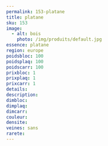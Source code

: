 ```yaml
---
permalink: 153-platane
title: platane
sku: 153
image: 
  - alt: bois
    photo: /img/produits/default.jpg
essence: platane
region: europe
poidsbloc: 100
poidsplaq: 100
poidscarr: 100
prixbloc: 1
prixplaq: 1
prixcarr: 1
details: 
description: 
dimbloc: 
dimplaq: 
dimcarr: 
couleur: 
densite: 
veines: sans
rarete: 
---
```

